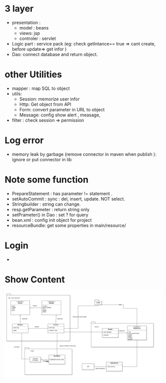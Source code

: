 # 3 layer
+ presentation :
	* model : beans
	* views: jsp
	* controler : servlet 
+ Logic part : service pack (eg: check getIntance== true => cant create, before update=> get infor )
+ Dao: connect database and return object. 

# other Utilities
+ mapper : map SQL to object 
+ utils:
	* Session: memorize user infor
	* Http: Get object from API
	* Form: convert parameter in URL to object 
	* Message: config show alert , measage, 
+ filter : check session => permission


# Log error 
+ memory leak by garbage (remove connector in maven when publish ): ignore or put connector in lib 

# Note some function
+ PrepareStatement : has parameter != statement .
+ setAutoCommit : sync : del, insert, update. NOT select.
+ Stringbuilder : string can change.
+ resp.getParameter : return string only 
+ setPrameter() in Dao : set ? for query 
+ bean.xml : config init object for project 
+ resourceBundle: get some properties in main/resource/

# Login 
+ 

# Show Content
![image info](./ex.png)


